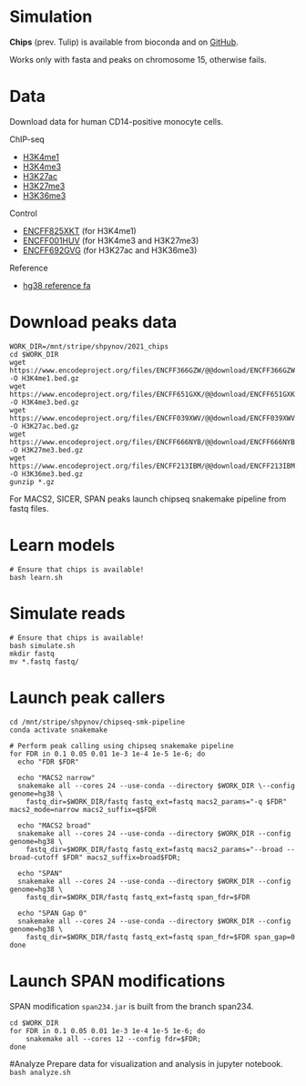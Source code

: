 Simulation
==========

**Chips** (prev. Tulip) is available from bioconda and on [GitHub](https://github.com/gymreklab/chips).

Works only with fasta and peaks on chromosome 15, otherwise fails.

# Data
Download data for human CD14-positive monocyte cells.

ChIP-seq
* [H3K4me1](https://www.encodeproject.org/files/ENCFF076WOE/)
* [H3K4me3](https://www.encodeproject.org/files/ENCFF001FYS/)
* [H3K27ac](https://www.encodeproject.org/files/ENCFF000CEN/)
* [H3K27me3](https://www.encodeproject.org/files/ENCFF001FYR/)
* [H3K36me3](https://www.encodeproject.org/files/ENCFF000CFB/)

Control
* [ENCFF825XKT](https://www.encodeproject.org/files/ENCFF825XKT/) (for H3K4me1)
* [ENCFF001HUV](https://www.encodeproject.org/files/ENCFF001HUV/) (for H3K4me3 and H3K27me3)
* [ENCFF692GVG](https://www.encodeproject.org/files/ENCFF692GVG/) (for H3K27ac and H3K36me3)

Reference
* [hg38 reference fa](https://www.encodeproject.org/files/GRCh38_no_alt_analysis_set_GCA_000001405.15/)

# Download peaks data
```
WORK_DIR=/mnt/stripe/shpynov/2021_chips
cd $WORK_DIR
wget https://www.encodeproject.org/files/ENCFF366GZW/@@download/ENCFF366GZW.bed.gz -O H3K4me1.bed.gz
wget https://www.encodeproject.org/files/ENCFF651GXK/@@download/ENCFF651GXK.bed.gz -O H3K4me3.bed.gz  
wget https://www.encodeproject.org/files/ENCFF039XWV/@@download/ENCFF039XWV.bed.gz -O H3K27ac.bed.gz
wget https://www.encodeproject.org/files/ENCFF666NYB/@@download/ENCFF666NYB.bed.gz -O H3K27me3.bed.gz      
wget https://www.encodeproject.org/files/ENCFF213IBM/@@download/ENCFF213IBM.bed.gz -O H3K36me3.bed.gz
gunzip *.gz
```

For MACS2, SICER, SPAN peaks launch chipseq snakemake pipeline from fastq files.

# Learn models

```
# Ensure that chips is available!
bash learn.sh
```

# Simulate reads

```
# Ensure that chips is available!
bash simulate.sh
mkdir fastq
mv *.fastq fastq/
```

# Launch peak callers
```
cd /mnt/stripe/shpynov/chipseq-smk-pipeline
conda activate snakemake

# Perform peak calling using chipseq snakemake pipeline
for FDR in 0.1 0.05 0.01 1e-3 1e-4 1e-5 1e-6; do
  echo "FDR $FDR"
  
  echo "MACS2 narrow"
  snakemake all --cores 24 --use-conda --directory $WORK_DIR \--config genome=hg38 \
    fastq_dir=$WORK_DIR/fastq fastq_ext=fastq macs2_params="-q $FDR" macs2_mode=narrow macs2_suffix=q$FDR
  
  echo "MACS2 broad"
  snakemake all --cores 24 --use-conda --directory $WORK_DIR --config genome=hg38 \
    fastq_dir=$WORK_DIR/fastq fastq_ext=fastq macs2_params="--broad --broad-cutoff $FDR" macs2_suffix=broad$FDR;
  
  echo "SPAN"
  snakemake all --cores 24 --use-conda --directory $WORK_DIR --config genome=hg38 \
    fastq_dir=$WORK_DIR/fastq fastq_ext=fastq span_fdr=$FDR
  
  echo "SPAN Gap 0"
  snakemake all --cores 24 --use-conda --directory $WORK_DIR --config genome=hg38 \
    fastq_dir=$WORK_DIR/fastq fastq_ext=fastq span_fdr=$FDR span_gap=0    
done
```


# Launch SPAN modifications
SPAN modification `span234.jar` is built from the branch span234.

```
cd $WORK_DIR
for FDR in 0.1 0.05 0.01 1e-3 1e-4 1e-5 1e-6; do 
    snakemake all --cores 12 --config fdr=$FDR; 
done
```


#Analyze 
Prepare data for visualization and analysis in jupyter notebook.
`bash analyze.sh`

